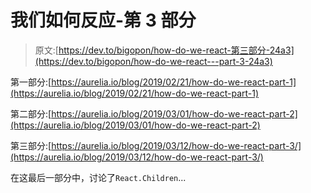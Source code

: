 # 我们如何反应-第 3 部分

> 原文:[https://dev.to/bigopon/how-do-we-react-第三部分-24a3](https://dev.to/bigopon/how-do-we-react---part-3-24a3)

第一部分:[https://aurelia.io/blog/2019/02/21/how-do-we-react-part-1](https://aurelia.io/blog/2019/02/21/how-do-we-react-part-1)

第二部分:[https://aurelia.io/blog/2019/03/01/how-do-we-react-part-2](https://aurelia.io/blog/2019/03/01/how-do-we-react-part-2)

第三部分:[https://aurelia.io/blog/2019/03/12/how-do-we-react-part-3/](https://aurelia.io/blog/2019/03/12/how-do-we-react-part-3/)

在这最后一部分中，讨论了`React.Children`...